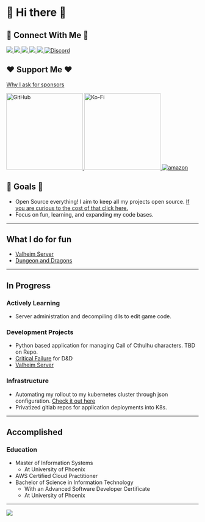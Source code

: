 # 👋 Hi there 👋

## 🔗 Connect With Me 🔗

<a href="https://dev.to/mbround18">
  <img src="https://img.shields.io/badge/dev.to-0A0A0A?style=for-the-badge&logo=devdotto&logoColor=white" />
</a>
<a href="https://links.boop.ninja/linkedin" target="_blank">
  <img src="https://img.shields.io/badge/LinkedIn-0077B5?style=for-the-badge&logo=linkedin&logoColor=white" alt"LinkedIn" />
</a>
<a href="https://links.boop.ninja/instagram" target="_blank">
  <img src="https://img.shields.io/badge/Instagram-E4405F?style=for-the-badge&logo=instagram&logoColor=white" alt"Instagram" />
</a>
<a href="https://links.boop.ninja/github" target="_blank">
  <img src="https://img.shields.io/badge/GitHub-100000?style=for-the-badge&logo=github&logoColor=white" alt"GitHub" />
</a>
<a href="https://links.boop.ninja/gitlab" target="_blank">
  <img src="https://img.shields.io/badge/GitLab-330F63?style=for-the-badge&logo=gitlab&logoColor=white" alt"GitLab" />
</a> 
<a href="https://links.boop.ninja/discord" target="_blank">
  <img alt="Discord" src="https://img.shields.io/discord/685039061425061888?label=Discord&style=for-the-badge">
</a>
  
<!-- <a href="" target="_blank">
  <img src="" alt"" />
</a> -->

## ❤️ Support Me ❤️

[Why I ask for sponsors](https://github.com/mbround18/oss-development-breakdown)

<a href="https://github.com/sponsors/mbround18" target="_blank">
  <img alt="GitHub" src="https://img.shields.io/badge/%E2%9D%A4%EF%B8%8F-Support%20Me%20on%20GitHub-lightgrey" width=200em>
</a>
<a href="https://ko-fi.com/R6R81NF8A" target="_blank">
  <img alt="Ko-Fi" src="https://ko-fi.com/img/githubbutton_sm.svg" width=200em>
</a>

<a href="https://www.amazon.com/hz/wishlist/ls/O3G0LKSUFKWL?type=wishlist&filter=unpurchased&sort=priority&viewType=list" target="_blank">
<img alt="amazon" src="https://img.shields.io/badge/Amazon-Support_me_with_physical_items%E2%9D%A4%EF%B8%8F-purple?style=flat-square&logo=amazon&link=https%3A%2F%2Fwww.amazon.com%2Fhz%2Fwishlist%2Fls%2FO3G0LKSUFKWL%3Ftype%3Dwishlist%26filter%3Dunpurchased%26sort%3Dpriority%26viewType%3Dlist"/>
</a

---

## 🥅 Goals 🥅

- Open Source everything! I aim to keep all my projects open source. [If you are curious to the cost of that click here.](https://github.com/mbround18/oss-development-breakdown)
- Focus on fun, learning, and expanding my code bases.

---

## What I do for fun

- [Valheim Server](https://github.com/mbround18/valheim-docker)
- [Dungeon and Dragons](https://github.com/dnd-apps)

---

## In Progress

### Actively Learning

- Server administration and decompiling dlls to edit game code.

### Development Projects

- Python based application for managing Call of Cthulhu characters. TBD on Repo.
- [Critical Failure](https://github.com/mbround18/critical-failure) for D&D
- [Valheim Server](https://github.com/mbround18/valheim-docker)

### Infrastructure

- Automating my rollout to my kubernetes cluster through json configuration. [Check it out here](https://github.com/mbround18/terra-kube)
- Privatized gitlab repos for application deployments into K8s.

---

## Accomplished

### Education

- Master of Information Systems
  - At University of Phoenix
- AWS Certified Cloud Practitioner
- Bachelor of Science in Information Technology
  - With an Advanced Software Developer Certificate
  - At University of Phoenix

---

<a href="https://github.com/sponsors/mbround18">
  <img src="https://media1.giphy.com/media/WtDaSUB8GDiRW/giphy.gif?cid=ecf05e478ce65509bcae2b4f667ee0378cd5e1a2ab70584d&rid=giphy.gif" />
</a>

<!--
**mbround18/mbround18** is a ✨ _special_ ✨ repository because its `README.md` (this file) appears on your GitHub profile.

Here are some ideas to get you started:

- 🔭 I’m currently working on ...
- 🌱 I’m currently learning ...
- 👯 I’m looking to collaborate on ...
- 🤔 I’m looking for help with ...
- 💬 Ask me about ...
- 📫 How to reach me: ...
- 😄 Pronouns: ...
- ⚡ Fun fact: ...
-->
